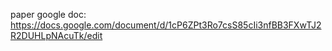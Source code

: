 paper google doc: https://docs.google.com/document/d/1cP6ZPt3Ro7csS85cIi3nfBB3FXwTJ2R2DUHLpNAcuTk/edit
